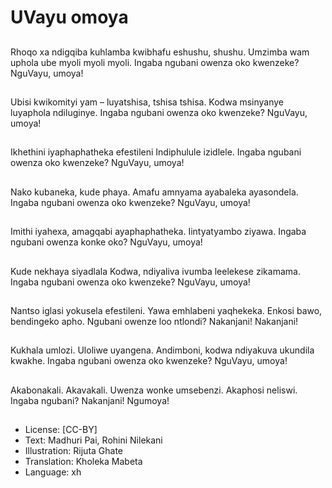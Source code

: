 # UVayu omoya

##
Rhoqo xa ndigqiba
kuhlamba kwibhafu
eshushu, shushu.
Umzimba wam uphola
ube myoli myoli myoli.
Ingaba ngubani owenza
oko kwenzeke?
NguVayu, umoya!

##
Ubisi kwikomityi yam –
luyatshisa, tshisa
tshisa.
Kodwa msinyanye
luyaphola ndiluginye.
Ingaba ngubani owenza
oko kwenzeke?
NguVayu, umoya!

##
Ikhethini
iyaphaphatheka
efestileni
Indiphulule izidlele.
Ingaba ngubani owenza
oko kwenzeke?
NguVayu, umoya!

##
Nako kubaneka, kude
phaya.
Amafu amnyama
ayabaleka ayasondela.
Ingaba ngubani owenza
oko kwenzeke?
NguVayu, umoya!

##
Imithi iyahexa,
amagqabi
ayaphaphatheka.
Iintyatyambo ziyawa.
Ingaba ngubani owenza
konke oko?
NguVayu, umoya!

##
Kude nekhaya siyadlala
Kodwa, ndiyaliva
ivumba leelekese
zikamama.
Ingaba ngubani owenza
oko kwenzeke?
NguVayu, umoya!

##
Nantso iglasi yokusela
efestileni.
Yawa emhlabeni
yaqhekeka.
Enkosi bawo,
bendingeko apho.
Ngubani owenze loo
ntlondi?
Nakanjani!
Nakanjani!

##
Kukhala umlozi. Uloliwe
uyangena.
Andimboni, kodwa
ndiyakuva ukundila
kwakhe.
Ingaba ngubani owenza
oko kwenzeke?
NguVayu, umoya!

##
Akabonakali.
Akavakali.
Uwenza wonke
umsebenzi.
Akaphosi neliswi.
Ingaba ngubani?
Nakanjani!
Ngumoya!

##

##
* License: [CC-BY]
* Text: Madhuri Pai, Rohini Nilekani
* Illustration: Rijuta Ghate
* Translation: Kholeka Mabeta
* Language: xh
